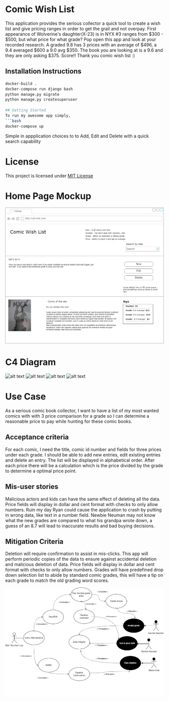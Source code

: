 # Comic Wish List
This application provides the serious collector a quick tool to create a wish list and give pricing ranges in order to get the grail and not overpay. First appearance of Wolverine's daughter(X-23) is in NYX #3  ranges from $300 - $500, but what price for what grade?  Pop open this app and look at your recorded research.  A graded 9.8 has 3 prices with an average of $496, a 9.4 averaged $600 a 9.0 avg $350.  The book you are looking at is a 9.6 and they are only asking $375.  Score!!  Thank you comic wish list :)

## Installation Instructions
```bash
docker-build .
docker-compose run django bash
python manage.py migrate
python manage.py createsuperuser

## Getting Started
To run my awesome app simply,
```bash
docker-compose up
```
Simple in appplication choices to to Add, Edit and Delete with a quick search capability

# License
This project is licensed under [MIT License](./License)

# Home Page Mockup
![alt text](https://github.com/wein-uno/comicwishlist/blob/main/images/ComicWishList-Mockup.jpg "Home Page Mockup")

# C4 Diagram
![alt text](https://github.com/wein-uno/comicwishlist/blob/main/images/ErikWeinmeisterC4-ComicAppContext.jpg "C4 Context Diagram")
![alt text](https://github.com/wein-uno/comicwishlist/blob/main/images/ErikWeinmeisterC4-ComicAppContainer.jpg "C4 Container Diagram")
![alt text](https://github.com/wein-uno/comicwishlist/blob/main/images/ErikWeinmeisterC4-ComicAppComponentHome.jpg "C4 Diagram Home Container")
![alt text](https://github.com/wein-uno/comicwishlist/blob/main/images/ErikWeinmeisterC4-ComicAppComponentNew.jpg "C4 Diagram New Container")

# Use Case
As a serious comic book collector, I want to have a list of my most wanted comics with with 3 price comparison for a grade so I can determine a reasonable price to pay while hunting for these comic books.

## Acceptance criteria
For each comic, I need the title, comic id number and fields for three prices under each grade.  I should be able to add new entries, edit existing entries and delete an entry.  The list will be displayed in alphabetical order.  After each price there will be a calculation which is the price divided by the grade to determine a optimal price point.

## Mis-user stories
Malicious actors and kids can have the same effect of deleting all the data. Price fields will display in dollar and cent format with checks to only allow numbers.  Ruin my day Ryan could cause the application to crash by putting in wrong data, like text in a number field.  Newbie Neuman may not know what the new grades are compared to what his grandpa wrote down, a guess of an 8.7 will lead to inaccurate results and bad buying decisions.

## Mitigation Criteria
Deletion will require confirmation to assist in mis-clicks.  This app will perform periodic copies of the data to ensure against accidental deletion and malicious deletion of data.  Price fields will display in dollar and cent format with checks to only allow numbers.  Grades will have predefined drop down selection list to abide by standard comic grades, this will have a tip on each grade to match the old grading word scores.

![alt text](https://github.com/wein-uno/comicwishlist/blob/main/images/Comic%20App%20Use-Misuse%20Case-Page-1.jpg "Use Case")


